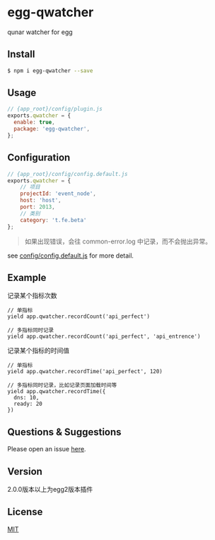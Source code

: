 # egg-qwatcher

qunar watcher for egg

## Install

```bash
$ npm i egg-qwatcher --save
```

## Usage

```js
// {app_root}/config/plugin.js
exports.qwatcher = {
  enable: true,
  package: 'egg-qwatcher',
};
```

## Configuration

```js
// {app_root}/config/config.default.js
exports.qwatcher = {
    // 项目
    projectId: 'event_node',
    host: 'host',
    port: 2013,
    // 类别
    category: 't.fe.beta'
};
```
> 如果出现错误，会往 common-error.log 中记录，而不会抛出异常。

see [config/config.default.js](config/config.default.js) for more detail.

## Example

记录某个指标次数
```
// 单指标
yield app.qwatcher.recordCount('api_perfect')

// 多指标同时记录
yield app.qwatcher.recordCount('api_perfect', 'api_entrence')
```

记录某个指标的时间值
```
// 单指标
yield app.qwatcher.recordTime('api_perfect', 120)

// 多指标同时记录，比如记录页面加载时间等
yield app.qwatcher.recordTime({
  dns: 10,
  ready: 20
})
```

## Questions & Suggestions

Please open an issue [here](https://github.com/eggjs/egg/issues).

## Version

2.0.0版本以上为egg2版本插件

## License

[MIT](LICENSE)